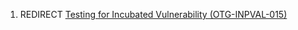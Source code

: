 1.  REDIRECT [Testing for Incubated Vulnerability
    (OTG-INPVAL-015)](Testing_for_Incubated_Vulnerability_\(OTG-INPVAL-015\) "wikilink")